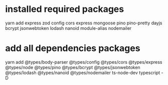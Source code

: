 # installed required packages

yarn add express zod config cors express mongoose pino pino-pretty dayjs bcrypt jsonwebtoken lodash nanoid module-alias nodemailer

# add all dependencies packages

yarn add @types/body-parser @types/config @types/cors @types/express @types/node @types/pino @types/bcrypt @types/jsonwebtoken @types/lodash @types/nanoid @types/nodemailer ts-node-dev typescript -D
